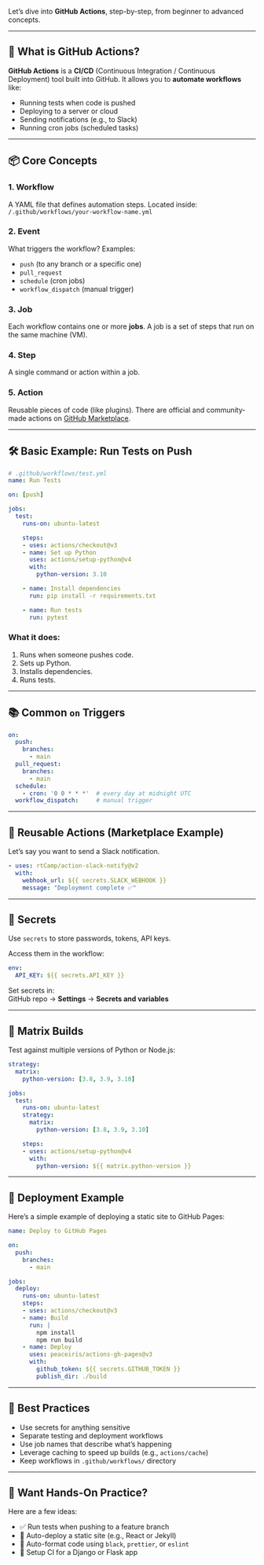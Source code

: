 Let’s dive into **GitHub Actions**, step-by-step, from beginner to advanced concepts.

---

## 🔰 What is GitHub Actions?

**GitHub Actions** is a **CI/CD** (Continuous Integration / Continuous Deployment) tool built into GitHub. It allows you to **automate workflows** like:

- Running tests when code is pushed
- Deploying to a server or cloud
- Sending notifications (e.g., to Slack)
- Running cron jobs (scheduled tasks)

---

## 📦 Core Concepts

### 1. **Workflow**
A YAML file that defines automation steps. Located inside:  
`/.github/workflows/your-workflow-name.yml`

### 2. **Event**
What triggers the workflow? Examples:
- `push` (to any branch or a specific one)
- `pull_request`
- `schedule` (cron jobs)
- `workflow_dispatch` (manual trigger)

### 3. **Job**
Each workflow contains one or more **jobs**. A job is a set of steps that run on the same machine (VM).

### 4. **Step**
A single command or action within a job.

### 5. **Action**
Reusable pieces of code (like plugins). There are official and community-made actions on [GitHub Marketplace](https://github.com/marketplace?type=actions).

---

## 🛠 Basic Example: Run Tests on Push

```yaml
# .github/workflows/test.yml
name: Run Tests

on: [push]

jobs:
  test:
    runs-on: ubuntu-latest

    steps:
    - uses: actions/checkout@v3
    - name: Set up Python
      uses: actions/setup-python@v4
      with:
        python-version: 3.10

    - name: Install dependencies
      run: pip install -r requirements.txt

    - name: Run tests
      run: pytest
```

### What it does:
1. Runs when someone pushes code.
2. Sets up Python.
3. Installs dependencies.
4. Runs tests.

---

## 📚 Common `on` Triggers

```yaml
on:
  push:
    branches:
      - main
  pull_request:
    branches:
      - main
  schedule:
    - cron: '0 0 * * *'  # every day at midnight UTC
  workflow_dispatch:     # manual trigger
```

---

## 🔁 Reusable Actions (Marketplace Example)

Let’s say you want to send a Slack notification.

```yaml
- uses: rtCamp/action-slack-notify@v2
  with:
    webhook_url: ${{ secrets.SLACK_WEBHOOK }}
    message: "Deployment complete ✅"
```

---

## 🔐 Secrets

Use `secrets` to store passwords, tokens, API keys.

Access them in the workflow:

```yaml
env:
  API_KEY: ${{ secrets.API_KEY }}
```

Set secrets in:  
GitHub repo → **Settings** → **Secrets and variables**

---

## 🧪 Matrix Builds

Test against multiple versions of Python or Node.js:

```yaml
strategy:
  matrix:
    python-version: [3.8, 3.9, 3.10]

jobs:
  test:
    runs-on: ubuntu-latest
    strategy:
      matrix:
        python-version: [3.8, 3.9, 3.10]

    steps:
    - uses: actions/setup-python@v4
      with:
        python-version: ${{ matrix.python-version }}
```

---

## 🚀 Deployment Example

Here’s a simple example of deploying a static site to GitHub Pages:

```yaml
name: Deploy to GitHub Pages

on:
  push:
    branches:
      - main

jobs:
  deploy:
    runs-on: ubuntu-latest
    steps:
    - uses: actions/checkout@v3
    - name: Build
      run: |
        npm install
        npm run build
    - name: Deploy
      uses: peaceiris/actions-gh-pages@v3
      with:
        github_token: ${{ secrets.GITHUB_TOKEN }}
        publish_dir: ./build
```

---

## 🧠 Best Practices

- Use secrets for anything sensitive
- Separate testing and deployment workflows
- Use job names that describe what’s happening
- Leverage caching to speed up builds (e.g., `actions/cache`)
- Keep workflows in `.github/workflows/` directory

---

## 🤔 Want Hands-On Practice?

Here are a few ideas:
- ✅ Run tests when pushing to a feature branch
- 🚀 Auto-deploy a static site (e.g., React or Jekyll)
- 🧹 Auto-format code using `black`, `prettier`, or `eslint`
- 🧪 Setup CI for a Django or Flask app

